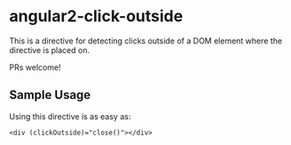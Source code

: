 # angular2-click-outside

This is a directive for detecting clicks outside of a DOM element where the directive is placed on.

PRs welcome!

## Sample Usage
Using this directive is as easy as:

```[html]
<div (clickOutside)="close()"></div>
```
